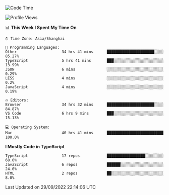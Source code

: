 <!--START_SECTION:waka-->
![Code Time](http://img.shields.io/badge/Code%20Time-2%2C886%20hrs%2011%20mins-blue)

![Profile Views](http://img.shields.io/badge/Profile%20Views-0-blue)

📊 **This Week I Spent My Time On** 

```text
⌚︎ Time Zone: Asia/Shanghai

💬 Programming Languages: 
Other                    34 hrs 41 mins      █████████████████████░░░░   85.27% 
TypeScript               5 hrs 41 mins       ███░░░░░░░░░░░░░░░░░░░░░░   13.99% 
JSON                     6 mins              ░░░░░░░░░░░░░░░░░░░░░░░░░   0.29% 
LESS                     4 mins              ░░░░░░░░░░░░░░░░░░░░░░░░░   0.2% 
JavaScript               4 mins              ░░░░░░░░░░░░░░░░░░░░░░░░░   0.19%

🔥 Editors: 
Browser                  34 hrs 32 mins      █████████████████████░░░░   84.87% 
VS Code                  6 hrs 9 mins        ███░░░░░░░░░░░░░░░░░░░░░░   15.13%

💻 Operating System: 
Mac                      40 hrs 41 mins      █████████████████████████   100.0%

```

**I Mostly Code in TypeScript** 

```text
TypeScript               17 repos            █████████████████░░░░░░░░   68.0% 
JavaScript               6 repos             ██████░░░░░░░░░░░░░░░░░░░   24.0% 
HTML                     2 repos             ██░░░░░░░░░░░░░░░░░░░░░░░   8.0%

```



 Last Updated on 29/09/2022 22:14:06 UTC
<!--END_SECTION:waka-->

